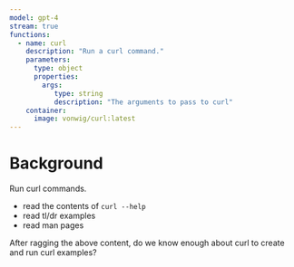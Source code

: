 ```yaml
---
model: gpt-4
stream: true
functions:
  - name: curl
    description: "Run a curl command."
    parameters:
      type: object
      properties:
        args:
           type: string
           description: "The arguments to pass to curl"
    container:
      image: vonwig/curl:latest
---
```


# Background

Run curl commands.

* read the contents of `curl --help`
* read tl/dr examples
* read man pages

After ragging the above content, do we know enough about curl to create and run curl examples?

